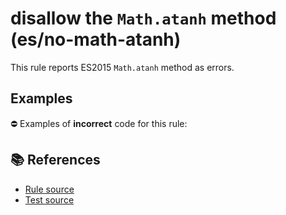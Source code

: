 # disallow the `Math.atanh` method (es/no-math-atanh)

This rule reports ES2015 `Math.atanh` method as errors.

## Examples

⛔ Examples of **incorrect** code for this rule:

<eslint-playground type="bad" code="/*eslint es/no-math-atanh: error */
const n = Math.atanh(value)
" />

## 📚 References

- [Rule source](https://github.com/mysticatea/eslint-plugin-es/blob/v1.4.1/lib/rules/no-math-atanh.js)
- [Test source](https://github.com/mysticatea/eslint-plugin-es/blob/v1.4.1/tests/lib/rules/no-math-atanh.js)
